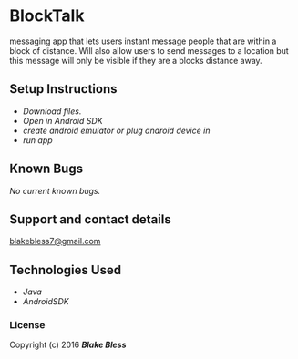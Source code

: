 # BlockTalk

messaging app that lets users instant message people that are within a block of distance. Will also allow users to send messages to a location
but this message will only be visible if they are a blocks distance away.

## Setup Instructions

* _Download files._
* _Open in Android SDK_
* _create android emulator or plug android device in_
* _run app_

## Known Bugs

_No current known bugs._

## Support and contact details

blakebless7@gmail.com

## Technologies Used

* _Java_
* _AndroidSDK_

### License

Copyright (c) 2016 **_Blake Bless_**

